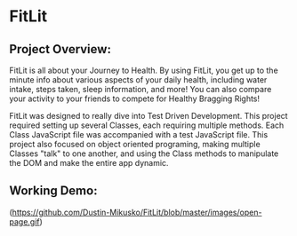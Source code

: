 # FitLit

## Project Overview:

FitLit is all about your Journey to Health. By using FitLit, you get up to the minute info about various aspects of your daily health, including water intake, steps taken, sleep information, and more! You can also compare your activity to your friends to compete for Healthy Bragging Rights!

FitLit was designed to really dive into Test Driven Development. This project required setting up several Classes, each requiring multiple methods. Each Class JavaScript file was accompanied with a test JavaScript file. This project also focused on object oriented programing, making multiple Classes "talk" to one another, and using the Class methods to manipulate the DOM and make the entire app dynamic. 

## Working Demo:

(https://github.com/Dustin-Mikusko/FitLit/blob/master/images/open-page.gif)

